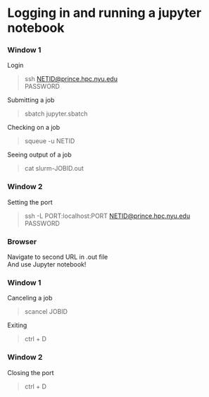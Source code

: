 # Logging in and running a jupyter notebook

### Window 1

Login
> ssh NETID@prince.hpc.nyu.edu  
> PASSWORD

Submitting a job
> sbatch jupyter.sbatch

Checking on a job
> squeue -u NETID

Seeing output of a job
> cat slurm-JOBID.out

### Window 2

Setting the port
> ssh -L PORT:localhost:PORT NETID@prince.hpc.nyu.edu  
> PASSWORD

### Browser

Navigate to second URL in .out file  
And use Jupyter notebook!

### Window 1

Canceling a job
> scancel JOBID

Exiting
> ctrl + D

### Window 2

Closing the port
> ctrl + D

